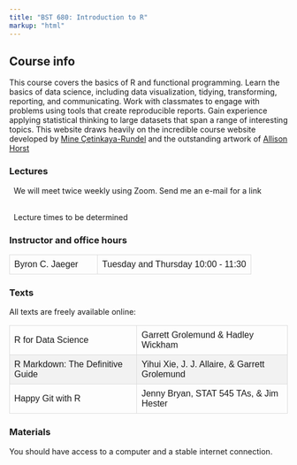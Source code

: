 ```yaml
---
title: "BST 680: Introduction to R"
markup: "html"
---
```


<style>
#books {
  font-family: "Trebuchet MS", Arial, Helvetica, sans-serif;
  border-collapse: collapse;
  width: 100%;
}

#books td, #books th {
  border: 1px solid #ddd;
  padding: 8px;
}

#books tr:nth-child(even){background-color: #f2f2f2;}

#books tr:hover {background-color: #ddd;}


</style>

<h2> Course info </h2>

This course covers the basics of R and functional programming. Learn the basics of data science, including data visualization, tidying, transforming, reporting, and communicating. Work with classmates to engage with problems using tools that create reproducible reports. Gain experience applying statistical thinking to large datasets that span a range of interesting topics. This website draws heavily on the incredible course website developed by <a href="http://www2.stat.duke.edu/courses/Spring18/Sta199/">Mine Çetinkaya-Rundel</a> and the outstanding artwork of <a href="https://github.com/allisonhorst">Allison Horst</a>  
	

<h3> Lectures </h3> 

<font color="#6CA0DC"><i class="far fa-comment-alt"></i></font> &nbsp; We will meet twice weekly using Zoom. Send me an e-mail for a link </br> </br>

<font color="#6CA0DC"><i class="fas fa-calendar-alt fa-lg"></i></font> &nbsp; Lecture times to be determined

<h3> Instructor and office hours </h3> 

<table id="books">
  <tr>
    <td>
    Byron C. Jaeger &nbsp; 
    <a href="mailto:bcjaeger@uab.edu" title="e-mail"><i class="fa fa-envelope"></i></a> &nbsp; 
    <a href="https://github.com/bcjaeger" title="GitHub"><i class="fa fa-github"></i></a> &nbsp; 
    <a href="https://twitter.com/byron_jaeger" title="Twitter"><i class="fa fa-twitter"></i></a>
    </td>
    <td>Tuesday and Thursday 10:00 - 11:30</td>
  </tr>
</table>

<h3> Texts </h3>

All texts are freely available online:

<table id="books">
  <tr>
    <td>
    R for Data Science &nbsp; 
    <a href="https://r4ds.had.co.nz/" title="free text"><i class="fas fa-book"></i></a>
    </td>
    <td>Garrett Grolemund & Hadley Wickham</td>
  </tr>
  <tr>
    <td>
    R Markdown: The Definitive Guide &nbsp; 
    <a href="https://bookdown.org/yihui/rmarkdown/" title="free text"><i class="fas fa-book"></i></a>
    </td>
    <td>Yihui Xie, J. J. Allaire, & Garrett Grolemund</td>
  </tr>
  <tr>
    <td>
    Happy Git with R &nbsp; 
    <a href="https://happygitwithr.com/" title="free text"><i class="fas fa-book"></i></a>
    </td>
    <td>Jenny Bryan, STAT 545 TAs, & Jim Hester</td>
  </tr>
</table>





<h3> Materials </h3>

You should have access to a computer and a stable internet connection.

